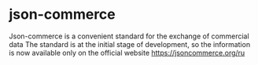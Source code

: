 # json-commerce
Json-commerce is a convenient standard for the exchange of commercial data
The standard is at the initial stage of development, so the information is now available only on the official website https://jsoncommerce.org/ru

